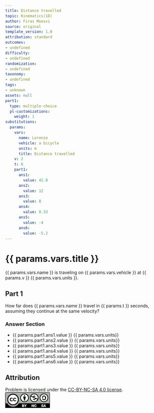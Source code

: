 ```yaml
---
title: Distance travelled
topic: Kinematics(1D)
author: Firas Moosvi
source: original
template_version: 1.0
attribution: standard
outcomes:
- undefined
difficulty:
- undefined
randomization:
- undefined
taxonomy:
- undefined
tags:
- unknown
assets: null
part1:
  type: multiple-choice
  pl-customizations:
    weight: 1
substitutions:
  params:
    vars:
      name: Lorenzo
      vehicle: a bicycle
      units: m
      title: Distance travelled
    v: 2
    t: 6
    part1:
      ans1:
        value: 42.0
      ans2:
        value: 12
      ans3:
        value: 8
      ans4:
        value: 0.33
      ans5:
        value: -4
      ans6:
        value: -5.2
---
```

# {{ params.vars.title }}
{{ params.vars.name }} is traveling on {{ params.vars.vehicle }} at {{ params.v }} {{ params.vars.units }}.

## Part 1

How far does {{ params.vars.name }} travel in {{ params.t }} seconds, assuming they continue at the same velocity?

### Answer Section

- {{ params.part1.ans1.value }} {{ params.vars.units}}
- {{ params.part1.ans2.value }} {{ params.vars.units}}
- {{ params.part1.ans3.value }} {{ params.vars.units}}
- {{ params.part1.ans4.value }} {{ params.vars.units}}
- {{ params.part1.ans5.value }} {{ params.vars.units}}
- {{ params.part1.ans6.value }} {{ params.vars.units}}

## Attribution

Problem is licensed under the [CC-BY-NC-SA 4.0 license](https://creativecommons.org/licenses/by-nc-sa/4.0/).<br> ![The Creative Commons 4.0 license requiring attribution-BY, non-commercial-NC, and share-alike-SA license.](https://raw.githubusercontent.com/firasm/bits/master/by-nc-sa.png)